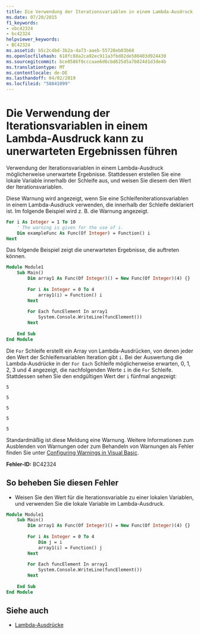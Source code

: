 ```yaml
---
title: Die Verwendung der Iterationsvariablen in einem Lambda-Ausdruck kann zu unerwarteten Ergebnissen führen
ms.date: 07/20/2015
f1_keywords:
- vbc42324
- bc42324
helpviewer_keywords:
- BC42324
ms.assetid: b5c2c4bd-3b2a-4a73-aaeb-55728eb03b68
ms.openlocfilehash: 618fc88a2ca92ec911a3fbd82de580403d924430
ms.sourcegitcommit: bce0586f0cccaae6d6cbd625d5a7b824d1d3de4b
ms.translationtype: MT
ms.contentlocale: de-DE
ms.lasthandoff: 04/02/2019
ms.locfileid: "58841099"
---
```

# <a name="using-the-iteration-variable-in-a-lambda-expression-may-have-unexpected-results"></a>Die Verwendung der Iterationsvariablen in einem Lambda-Ausdruck kann zu unerwarteten Ergebnissen führen
Verwendung der Iterationsvariablen in einem Lambda-Ausdruck möglicherweise unerwartete Ergebnisse. Stattdessen erstellen Sie eine lokale Variable innerhalb der Schleife aus, und weisen Sie diesem den Wert der Iterationsvariablen.  
  
 Diese Warnung wird angezeigt, wenn Sie eine Schleifeniterationsvariablen in einem Lambda-Ausdruck verwenden, die innerhalb der Schleife deklariert ist. Im folgende Beispiel wird z. B. die Warnung angezeigt.  
  
```vb  
For i As Integer = 1 To 10  
    ' The warning is given for the use of i.  
    Dim exampleFunc As Func(Of Integer) = Function() i  
Next  
```  
  
 Das folgende Beispiel zeigt die unerwarteten Ergebnisse, die auftreten können.  
  
```vb  
Module Module1  
    Sub Main()  
        Dim array1 As Func(Of Integer)() = New Func(Of Integer)(4) {}  
  
        For i As Integer = 0 To 4  
            array1(i) = Function() i  
        Next  
  
        For Each funcElement In array1  
            System.Console.WriteLine(funcElement())  
        Next  
  
    End Sub  
End Module  
```  
  
 Die `For` Schleife erstellt ein Array von Lambda-Ausdrücken, von denen jeder den Wert der Schleifenvariablen Iteration gibt `i`. Bei der Auswertung die Lambda-Ausdrücke in der `For Each` Schleife möglicherweise erwarten, 0, 1, 2, 3 und 4 angezeigt, die nachfolgenden Werte `i` in die `For` Schleife. Stattdessen sehen Sie den endgültigen Wert der `i` fünfmal angezeigt:  
  
 `5`  
  
 `5`  
  
 `5`  
  
 `5`  
  
 `5`  
  
 Standardmäßig ist diese Meldung eine Warnung. Weitere Informationen zum Ausblenden von Warnungen oder zum Behandeln von Warnungen als Fehler finden Sie unter [Configuring Warnings in Visual Basic](/visualstudio/ide/configuring-warnings-in-visual-basic).  
  
 **Fehler-ID:** BC42324  
  
## <a name="to-correct-this-error"></a>So beheben Sie diesen Fehler  
  
-   Weisen Sie den Wert für die Iterationsvariable zu einer lokalen Variablen, und verwenden Sie die lokale Variable im Lambda-Ausdruck.  
  
```vb  
Module Module1  
    Sub Main()  
        Dim array1 As Func(Of Integer)() = New Func(Of Integer)(4) {}  
  
        For i As Integer = 0 To 4  
            Dim j = i  
            array1(i) = Function() j  
        Next  
  
        For Each funcElement In array1  
            System.Console.WriteLine(funcElement())  
        Next  
  
    End Sub  
End Module  
```  
  
## <a name="see-also"></a>Siehe auch

- [Lambda-Ausdrücke](../../../visual-basic/programming-guide/language-features/procedures/lambda-expressions.md)
